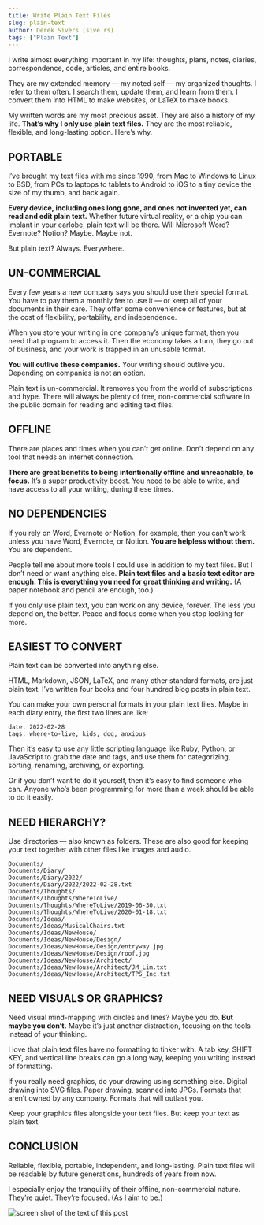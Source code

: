 ```yaml
---
title: Write Plain Text Files
slug: plain-text
author: Derek Sivers (sive.rs)
tags: ["Plain Text"]
---
```


I write almost everything important in my life: thoughts, plans, notes, diaries, correspondence, code, articles, and entire books.

They are my extended memory — my noted self — my organized thoughts. I refer to them often. I search them, update them, and learn from them. I convert them into HTML to make websites, or LaTeX to make books.

My written words are my most precious asset. They are also a history of my life. **That’s why I only use plain text files.** They are the most reliable, flexible, and long-lasting option. Here’s why.

## PORTABLE

I’ve brought my text files with me since 1990, from Mac to Windows to Linux to BSD, from PCs to laptops to tablets to Android to iOS to a tiny device the size of my thumb, and back again.

**Every device, including ones long gone, and ones not invented yet, can read and edit plain text.** Whether future virtual reality, or a chip you can implant in your earlobe, plain text will be there. Will Microsoft Word? Evernote? Notion? Maybe. Maybe not.

But plain text? Always. Everywhere.

## UN-COMMERCIAL

Every few years a new company says you should use their special format. You have to pay them a monthly fee to use it — or keep all of your documents in their care. They offer some convenience or features, but at the cost of flexibility, portability, and independence.

When you store your writing in one company’s unique format, then you need that program to access it. Then the economy takes a turn, they go out of business, and your work is trapped in an unusable format.

**You will outlive these companies.** Your writing should outlive you. Depending on companies is not an option.

Plain text is un-commercial. It removes you from the world of subscriptions and hype. There will always be plenty of free, non-commercial software in the public domain for reading and editing text files.

## OFFLINE

There are places and times when you can’t get online. Don’t depend on any tool that needs an internet connection.

**There are great benefits to being intentionally offline and unreachable, to focus.** It’s a super productivity boost. You need to be able to write, and have access to all your writing, during these times.

## NO DEPENDENCIES

If you rely on Word, Evernote or Notion, for example, then you can’t work unless you have Word, Evernote, or Notion. **You are helpless without them.** You are dependent.

People tell me about more tools I could use in addition to my text files. But I don’t need or want anything else. **Plain text files and a basic text editor are enough. This is everything you need for great thinking and writing.** (A paper notebook and pencil are enough, too.)

If you only use plain text, you can work on any device, forever. The less you depend on, the better. Peace and focus come when you stop looking for more.

## EASIEST TO CONVERT

Plain text can be converted into anything else.

HTML, Markdown, JSON, LaTeX, and many other standard formats, are just plain text. I’ve written four books and four hundred blog posts in plain text.

You can make your own personal formats in your plain text files. Maybe in each diary entry, the first two lines are like:

```
date: 2022-02-28
tags: where-to-live, kids, dog, anxious
```

Then it’s easy to use any little scripting language like Ruby, Python, or JavaScript to grab the date and tags, and use them for categorizing, sorting, renaming, archiving, or exporting.

Or if you don’t want to do it yourself, then it’s easy to find someone who can. Anyone who’s been programming for more than a week should be able to do it easily.

## NEED HIERARCHY?

Use directories — also known as folders. These are also good for keeping your text together with other files like images and audio.

```
Documents/
Documents/Diary/
Documents/Diary/2022/
Documents/Diary/2022/2022-02-28.txt
Documents/Thoughts/
Documents/Thoughts/WhereToLive/
Documents/Thoughts/WhereToLive/2019-06-30.txt
Documents/Thoughts/WhereToLive/2020-01-18.txt
Documents/Ideas/
Documents/Ideas/MusicalChairs.txt
Documents/Ideas/NewHouse/
Documents/Ideas/NewHouse/Design/
Documents/Ideas/NewHouse/Design/entryway.jpg
Documents/Ideas/NewHouse/Design/roof.jpg
Documents/Ideas/NewHouse/Architect/
Documents/Ideas/NewHouse/Architect/JM_Lim.txt
Documents/Ideas/NewHouse/Architect/TPS_Inc.txt
```

## NEED VISUALS OR GRAPHICS?

Need visual mind-mapping with circles and lines? Maybe you do. **But maybe you don’t.** Maybe it’s just another distraction, focusing on the tools instead of your thinking.

I love that plain text files have no formatting to tinker with. A tab key, SHIFT KEY, and vertical line breaks can go a long way, keeping you writing instead of formatting.

If you really need graphics, do your drawing using something else. Digital drawing into SVG files. Paper drawing, scanned into JPGs. Formats that aren’t owned by any company. Formats that will outlast you.

Keep your graphics files alongside your text files. But keep your text as plain text.

## CONCLUSION

Reliable, flexible, portable, independent, and long-lasting. Plain text files will be readable by future generations, hundreds of years from now.

I especially enjoy the tranquility of their offline, non-commercial nature. They’re quiet. They’re focused. (As I aim to be.)

![screen shot of the text of this post](https://sive.rs/images/plaintext.png)